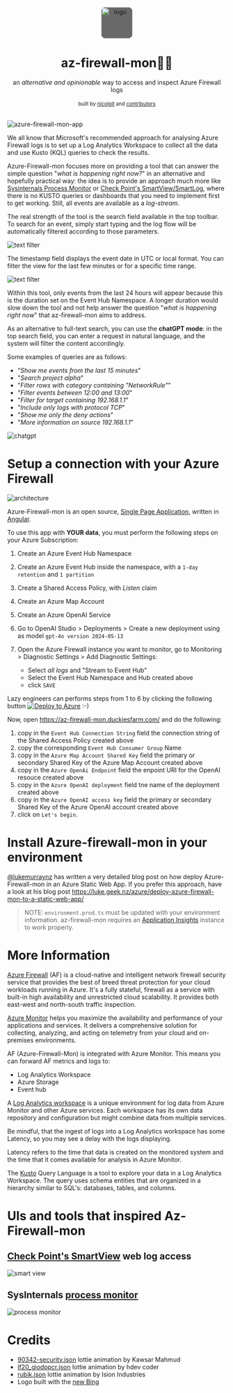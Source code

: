 <div align="center">
<img alt="logo" src="images\logo.png" width="72" height="72" style="vertical-align:middle; background-color: DimGray;border-radius: 15%;">
</div>
<h1 align="center">az-firewall-mon🧑‍🚒</h1>

<div align="center">
  an <i>alternative and opinionable</i> way to access and inspect Azure Firewall logs
</div>

<br/>

<div align="center">
  <sub>built by
  <a href="https://github.com/nicolgit">nicolgit</a> and
  <a href="https://github.com/nicolgit/azure-firewall-mon/contributors">
    contributors
  </a>
</div>

<br/>

![azure-firewall-mon-app](images/firewall-mon-app.png)

We all know that Microsoft's recommended approach for analysing Azure Firewall logs is to set up a Log Analytics Workspace to collect all the data and use Kusto (KQL) queries to check the results. 

Azure-Firewall-mon focuses more on providing a tool that can answer the simple question "_what is happening right now?_" in an alternative and hopefully practical way: the idea is to provide an approach much more like [Sysinternals Process Monitor](https://learn.microsoft.com/en-us/sysinternals/downloads/procmon) or [Check Point's SmartView/SmartLog](https://sc1.checkpoint.com/documents/R80.40/WebAdminGuides/EN/CP_R80.40_LoggingAndMonitoring_AdminGuide/Topics-LMG/Using-log-view.htm?tocpath=Logging%7C_____2), where there is no KUSTO queries or dashboards that you need to implement first to get working. Still, all events are available as a _log-stream_.

The real strength of the tool is the search field available in the top toolbar. To search for an event, simply start typing and the log flow will be automatically filtered according to those parameters.

![text filter](images/01-text-filtering.png)

The timestamp field displays the event date in UTC or local format. You can filter the view for the last few minutes or for a specific time range.

![text filter](images/02-time-filtering.png)

Within this tool, only events from the last 24 hours will appear because this is the duration set on the Event Hub Namespace. A longer duration would slow down the tool and not help answer the question "_what is happening right now_" that az-firewall-mon aims to address.

As an alternative to full-text search, you can use the **chatGPT mode**: in the top search field, you can enter a request in natural language, and the system will filter the content accordingly.

Some examples of queries are as follows:

* "_Show me events from the last 15 minutes_" 
* "_Search project alpha_" 
* "_Filter rows with category containing "NetworkRule"_" 
* "_Filter events between 12:00 and 13:00_" 
* "_Filter for target containing 192.168.1.1_" 
* "_Include only logs with protocol TCP_" 
* "_Show me only the deny actions_" 
* "_More information on source 192.168.1.1_"

![chatgpt](images/03-chatgpt.gif)

# Setup a connection with your Azure Firewall

![architecture](images/architecture.png)

Azure-Firewall-mon is an open source, [Single Page Application](https://en.wikipedia.org/wiki/Single-page_application), written in [Angular](https://angular.io/). 

To use this app with **YOUR data**, you must perform the following steps on your Azure Subscription:

1. Create an Azure Event Hub Namespace
2. Create an Azure Event Hub inside the namespace, with a `1-day retention` and `1 partition`
3. Create a Shared Access Policy, with  _Listen_ claim
4. Create an Azure Map Account
5. Create an Azure OpenAI Service
6. Go to OpenAI Studio > Deployments > Create a new deployment using as model `gpt-4o version 2024-05-13`
7. Open the Azure Firewall instance you want to monitor, go to Monitoring > Diagnostic Settings > Add Diagnostic Settings: 

    - Select _all_ _logs_ and "Stream to Event Hub"
    - Select the Event Hub Namespace and Hub created above
    - click `SAVE`

Lazy engineers can performs steps from 1 to 6 by clicking the following button [![Deploy to Azure](https://aka.ms/deploytoazurebutton)](https://portal.azure.com/#create/Microsoft.Template/uri/https%3A%2F%2Fraw.githubusercontent.com%2Fnicolgit%2Fazure-firewall-mon%2Fmain%2Fbicep%2Ffirewall-mon-azure-stuff.json) :-)

Now, open <https://az-firewall-mon.duckiesfarm.com/> and do the following:

1. copy in the `Event Hub Connection String` field the connection string of the Shared Access Policy created above
2. copy the corresponding `Event Hub Consumer Group` Name
3. copy in the `Azure Map Account Shared Key` field the primary or secondary Shared Key of the Azure Map Account created above
4. copy in the `Azure OpenAi Endpoint` field the enpoint URI for the OpenAI resouce created above
5. copy in the `Azure OpenAI deployment` field tne name of the deployment created above
6. copy in the `Azure OpenAI access key` field the primary or secondary Shared Key of the Azure OpenAI account created above
7. click on `Let's begin`.

# Install Azure-firewall-mon in your environment

[@lukemurraynz](https://github.com/lukemurraynz) has written a very detailed blog post on how deploy Azure-Firewall-mon in an Azure Static Web App. If you prefer this approach, have a look at his blog post <https://luke.geek.nz/azure/deploy-azure-firewall-mon-to-a-static-web-app/>

> NOTE: `environment.prod.ts` must be updated with your environment information. az-firewall-mon requires an [Application Insights](https://learn.microsoft.com/en-us/azure/azure-monitor/app/app-insights-overview) instance to work properly.

# More Information

[Azure Firewall](https://learn.microsoft.com/en-us/azure/firewall/overview) (AF) is a cloud-native and intelligent network firewall security service that provides the best of breed threat protection for your cloud workloads running in Azure. It's a fully stateful, firewall as a service with built-in high availability and unrestricted cloud scalability. It provides both east-west and north-south traffic inspection.

[Azure Monitor](https://learn.microsoft.com/en-us/azure/azure-monitor/overview) helps you maximize the availability and performance of your applications and services. It delivers a comprehensive solution for collecting, analyzing, and acting on telemetry from your cloud and on-premises environments. 

AF (Azure-Firewall-Mon) is integrated with Azure Monitor. This means you can forward AF metrics and logs to:

* Log Analytics Workspace
* Azure Storage
* Event hub

A [Log Analytics workspace](https://docs.microsoft.com/en-us/azure/azure-monitor/logs/log-analytics-workspace-overview) is a unique environment for log data from Azure Monitor and other Azure services. Each workspace has its own data repository and configuration but might combine data from multiple services.

Be mindful, that the ingest of logs into a Log Analytics workspace has some Latency, so you may see a delay with the logs displaying.

Latency refers to the time that data is created on the monitored system and the time that it comes available for analysis in Azure Monitor. 

The [Kusto](https://learn.microsoft.com/en-us/azure/data-explorer/kusto/query/) Query Language is a  tool to explore your data in a Log Analytics Workspace. The query uses schema entities that are organized in a hierarchy similar to SQL's: databases, tables, and columns.

# UIs and tools that inspired Az-Firewall-mon

## [Check Point's SmartView](https://community.checkpoint.com/t5/Management/SmartView-Accessing-Check-Point-Logs-from-Web/td-p/3710) web log access

![smart view](images/checkpoint-smartview.png)

## SysInternals [process monitor](https://learn.microsoft.com/en-us/sysinternals/downloads/procmon)
![process monitor](images/sysinternals-process-monitor.png)

# Credits

* [90342-security.json](https://lottiefiles.com/90342-security) lottie animation by Kawsar Mahmud
* [lf20_giodppcr.json](https://lottiefiles.com/95739-no-connection-to-internet) lottie animation by hdev coder
* [rubik.json](https://lottiefiles.com/animations/abstract-modular-cube-1-INITf22TH2) lottie animation by Ision Industries
* Logo built with the [new Bing](https://www.bing.com/new)

